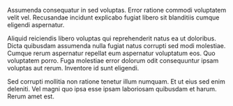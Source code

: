 Assumenda consequatur in sed voluptas. Error ratione commodi voluptatem velit vel. Recusandae incidunt explicabo fugiat libero sit blanditiis cumque eligendi aspernatur.
 Aliquid reiciendis libero voluptas qui reprehenderit natus ea ut doloribus. Dicta quibusdam assumenda nulla fugiat natus corrupti sed modi molestiae. Cumque rerum aspernatur repellat eum aspernatur voluptatum eos. Quo voluptatem porro. Fuga molestiae error dolorum odit consequuntur ipsam voluptas aut rerum. Inventore id sunt eligendi.
 Sed corrupti mollitia non ratione tenetur illum numquam. Et ut eius sed enim deleniti. Vel magni quo ipsa esse ipsam laboriosam quibusdam et harum. Rerum amet est.